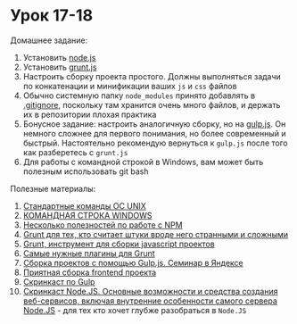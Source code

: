 ﻿# Урок 17-18

Домашнее задание:

1. Установить [node.js](https://nodejs.org/en/)
2. Установить [grunt.js](http://gruntjs.com/)
3. Настроить сборку проекта простого. Должны выполняться задачи по конкатенации и минификации ваших `js` и `css` файлов
4. Обычно системную папку `node_modules` принято добавлять в [.gitignore](https://git-scm.com/book/ru/v1/%D0%9E%D1%81%D0%BD%D0%BE%D0%B2%D1%8B-Git-%D0%97%D0%B0%D0%BF%D0%B8%D1%81%D1%8C-%D0%B8%D0%B7%D0%BC%D0%B5%D0%BD%D0%B5%D0%BD%D0%B8%D0%B9-%D0%B2-%D1%80%D0%B5%D0%BF%D0%BE%D0%B7%D0%B8%D1%82%D0%BE%D1%80%D0%B8%D0%B9#Игнорирование-файлов), поскольку там хранится очень много файлов, и держать их в репозитории плохая практика
5. Бонусное задание: настроить аналогичную сборку, но на [gulp.js](http://gulpjs.com/). Он немного сложнее для первого понимания, но более современный и быстрый. Настоятельно рекомендую вернуться к `gulp.js` после того как разберетесь с `grunt.js`
6. Для работы с командной строкой в Windows, вам может быть полезным использовать git bash


Полезные материалы:

1. [Стандартные команды ОС UNIX](https://ru.wikipedia.org/wiki/UNIX#.D0.A1.D1.82.D0.B0.D0.BD.D0.B4.D0.B0.D1.80.D1.82.D0.BD.D1.8B.D0.B5_.D0.BA.D0.BE.D0.BC.D0.B0.D0.BD.D0.B4.D1.8B_.D0.9E.D0.A1_UNIX)
2. [КОМАНДНАЯ СТРОКА WINDOWS](http://www.allmbs.ru/cmd-01.html)
3. [Несколько полезностей по работе с NPM](https://habrahabr.ru/post/206678/)
4. [Grunt для тех, кто считает штуки вроде него странными и сложными](http://frontender.info/grunt-is-not-weird-and-hard/)
5. [Grunt, инструмент для сборки javascript проектов](https://habrahabr.ru/post/148274/)
6. [Самые нужные плагины для Grunt](https://habrahabr.ru/post/251157/)
7. [Сборка проектов с помощью Gulp.js. Семинар в Яндексе](https://habrahabr.ru/company/yandex/blog/239993/)
8. [Приятная сборка frontend проекта](https://habrahabr.ru/post/250569/)
9. [Скринкаст по Gulp](http://learn.javascript.ru/screencast/gulp)
10. [Скринкаст Node.JS. Основные возможности и средства создания веб-сервисов, включая внутренние особенности самого сервера Node.JS](https://learn.javascript.ru/screencast/nodejs) - для тех кто хочет глубже разобраться в `Node.JS`